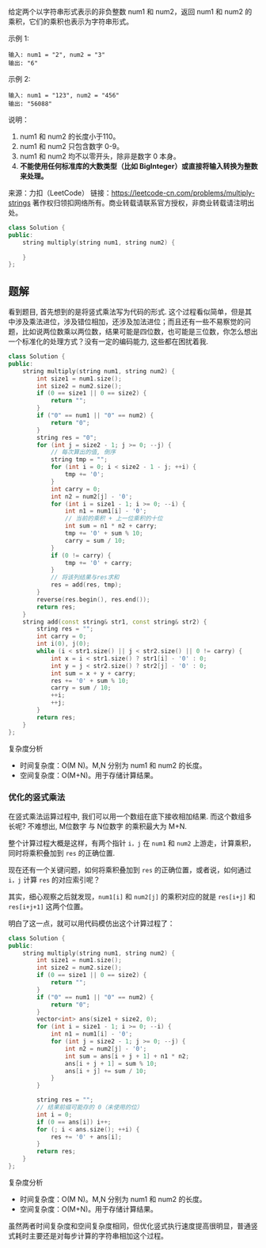 给定两个以字符串形式表示的非负整数 num1 和 num2，返回 num1 和 num2 的乘积，它们的乘积也表示为字符串形式。

示例 1:

    输入: num1 = "2", num2 = "3"
    输出: "6"

示例 2:

    输入: num1 = "123", num2 = "456"
    输出: "56088"

说明：

1. num1 和 num2 的长度小于110。
2. num1 和 num2 只包含数字 0-9。
3. num1 和 num2 均不以零开头，除非是数字 0 本身。
4. **不能使用任何标准库的大数类型（比如 BigInteger）或直接将输入转换为整数来处理。**

来源：力扣（LeetCode）
链接：https://leetcode-cn.com/problems/multiply-strings
著作权归领扣网络所有。商业转载请联系官方授权，非商业转载请注明出处。

```c++
class Solution {
public:
    string multiply(string num1, string num2) {
        
    }
};
```

## 题解

看到题目, 首先想到的是将竖式乘法写为代码的形式.
这个过程看似简单，但是其中涉及乘法进位，涉及错位相加，还涉及加法进位；而且还有一些不易察觉的问题，比如说两位数乘以两位数，结果可能是四位数，也可能是三位数，你怎么想出一个标准化的处理方式？没有一定的编码能力, 这些都在困扰着我.

```c++
class Solution {
public:
    string multiply(string num1, string num2) {
        int size1 = num1.size();
        int size2 = num2.size();
        if (0 == size1 || 0 == size2) {
            return "";
        }
        if ("0" == num1 || "0" == num2) {
            return "0";
        }
        string res = "0";
        for (int j = size2 - 1; j >= 0; --j) {
            // 每次算出的值, 倒序
            string tmp = "";
            for (int i = 0; i < size2 - 1 - j; ++i) {
                tmp += '0';
            }
            int carry = 0;
            int n2 = num2[j] - '0';
            for (int i = size1 - 1; i >= 0; --i) {
                int n1 = num1[i] - '0';
                // 当前的乘积 + 上一位乘积的十位
                int sum = n1 * n2 + carry;
                tmp += '0' + sum % 10;
                carry = sum / 10;
            }
            if (0 != carry) {
                tmp += '0' + carry;
            }
            // 将该列结果与res求和
            res = add(res, tmp);
        }
        reverse(res.begin(), res.end());
        return res;
    }
    string add(const string& str1, const string& str2) {
        string res = "";
        int carry = 0;
        int i(0), j(0);
        while (i < str1.size() || j < str2.size() || 0 != carry) {
            int x = i < str1.size() ? str1[i] - '0' : 0;
            int y = j < str2.size() ? str2[j] - '0' : 0;
            int sum = x + y + carry;
            res += '0' + sum % 10;
            carry = sum / 10;
            ++i;
            ++j;
        }
        return res;
    }
};
```

复杂度分析

+ 时间复杂度：O(M N)。M,N 分别为 num1 和 num2 的长度。
+ 空间复杂度：O(M+N)。用于存储计算结果。

### 优化的竖式乘法

在竖式乘法运算过程中, 我们可以用一个数组在底下接收相加结果. 而这个数组多长呢? 不难想出, M位数字 与 N位数字 的乘积最大为 M+N.

整个计算过程大概是这样，有两个指针 `i，j` 在 `num1` 和 `num2` 上游走，计算乘积，同时将乘积叠加到 `res` 的正确位置.

现在还有一个关键问题，如何将乘积叠加到 `res` 的正确位置，或者说，如何通过 `i，j` 计算 `res` 的对应索引呢？

其实，细心观察之后就发现，`num1[i]` 和 `num2[j]` 的乘积对应的就是 `res[i+j]` 和 `res[i+j+1]` 这两个位置。

明白了这一点，就可以用代码模仿出这个计算过程了：

```c++
class Solution {
public:
    string multiply(string num1, string num2) {
        int size1 = num1.size();
        int size2 = num2.size();
        if (0 == size1 || 0 == size2) {
            return "";
        }
        if ("0" == num1 || "0" == num2) {
            return "0";
        }
        vector<int> ans(size1 + size2, 0);
        for (int i = size1 - 1; i >= 0; --i) {
            int n1 = num1[i] - '0';
            for (int j = size2 - 1; j >= 0; --j) {
                int n2 = num2[j] - '0';
                int sum = ans[i + j + 1] + n1 * n2;
                ans[i + j + 1] = sum % 10;
                ans[i + j] += sum / 10;
            }
        }

        string res = "";
        // 结果前缀可能存的 0（未使用的位）
        int i = 0;
        if (0 == ans[i]) i++;
        for (; i < ans.size(); ++i) {
            res += '0' + ans[i];
        }
        return res;
    }
};
```

复杂度分析

+ 时间复杂度：O(M N)。M,N 分别为 num1 和 num2 的长度。
+ 空间复杂度：O(M+N)。用于存储计算结果。

虽然两者时间复杂度和空间复杂度相同，但优化竖式执行速度提高很明显，普通竖式耗时主要还是对每步计算的字符串相加这个过程。
